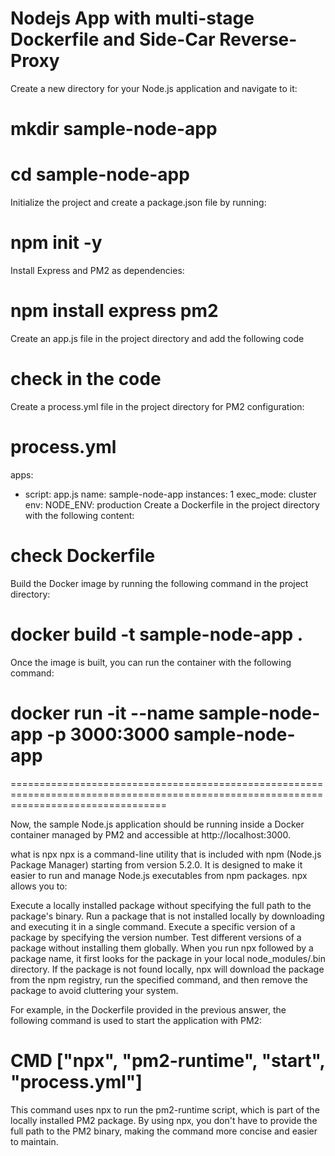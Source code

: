 # Nodejs App with multi-stage Dockerfile and Side-Car Reverse-Proxy
Create a new directory for your Node.js application and navigate to it:
# mkdir sample-node-app
# cd sample-node-app
Initialize the project and create a package.json file by running:
# npm init -y
Install Express and PM2 as dependencies:
# npm install express pm2
Create an app.js file in the project directory and add the following code
# check in the code 
Create a process.yml file in the project directory for PM2 configuration:
# process.yml
apps:
  - script: app.js
    name: sample-node-app
    instances: 1
    exec_mode: cluster
    env:
      NODE_ENV: production
Create a Dockerfile in the project directory with the following content:
# check Dockerfile
Build the Docker image by running the following command in the project directory:
# docker build -t sample-node-app .
Once the image is built, you can run the container with the following command:
# docker run -it --name sample-node-app -p 3000:3000 sample-node-app
=======================================================================================================================================

Now, the sample Node.js application should be running inside a Docker container managed by PM2 and accessible at http://localhost:3000.

what is npx
npx is a command-line utility that is included with npm (Node.js Package Manager) starting from version 5.2.0. It is designed to make it easier to run and manage Node.js executables from npm packages. npx allows you to:

Execute a locally installed package without specifying the full path to the package's binary.
Run a package that is not installed locally by downloading and executing it in a single command.
Execute a specific version of a package by specifying the version number.
Test different versions of a package without installing them globally.
When you run npx followed by a package name, it first looks for the package in your local node_modules/.bin directory. If the package is not found locally, npx will download the package from the npm registry, run the specified command, and then remove the package to avoid cluttering your system.

For example, in the Dockerfile provided in the previous answer, the following command is used to start the application with PM2:

# CMD ["npx", "pm2-runtime", "start", "process.yml"]
This command uses npx to run the pm2-runtime script, which is part of the locally installed PM2 package. By using npx, you don't have to provide the full path to the PM2 binary, making the command more concise and easier to maintain.






